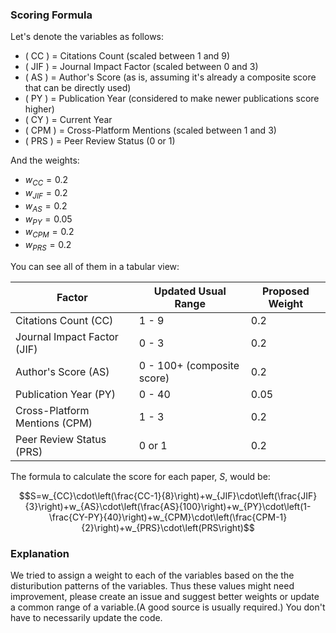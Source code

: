 
### Scoring Formula

Let's denote the variables as follows:

- \( CC \) = Citations Count (scaled between 1 and 9)
- \( JIF \) = Journal Impact Factor (scaled between 0 and 3)
- \( AS \) = Author's Score (as is, assuming it's already a composite score that can be directly used)
- \( PY \) = Publication Year (considered to make newer publications score higher)
- \( CY \) = Current Year
- \( CPM \) = Cross-Platform Mentions (scaled between 1 and 3)
- \( PRS \) = Peer Review Status (0 or 1)

And the weights:

- $w_{CC} = 0.2$
- $w_{JIF} = 0.2$
- $w_{AS} = 0.2$
- $w_{PY} = 0.05$
- $w_{CPM} = 0.2$
- $w_{PRS} = 0.2$

You can see all of them in a tabular view:

| Factor                        | Updated Usual Range        | Proposed Weight |
| ----------------------------- | -------------------------- | --------------- |
| Citations Count (CC)          | 1 - 9                      | 0.2             |
| Journal Impact Factor (JIF)   | 0 - 3                      | 0.2             |
| Author's Score (AS)           | 0 - 100+ (composite score) | 0.2             |
| Publication Year (PY)         | 0 - 40                     | 0.05            |
| Cross-Platform Mentions (CPM) | 1 - 3                      | 0.2             |
| Peer Review Status (PRS)      | 0 or 1                     | 0.2             |

The formula to calculate the score for each paper, $S$, would be:

$$S=w_{CC}\cdot\left(\frac{CC-1}{8}\right)+w_{JIF}\cdot\left(\frac{JIF}{3}\right)+w_{AS}\cdot\left(\frac{AS}{100}\right)+w_{PY}\cdot\left(1-\frac{CY-PY}{40}\right)+w_{CPM}\cdot\left(\frac{CPM-1}{2}\right)+w_{PRS}\cdot\left(PRS\right)$$


### Explanation
We tried to assign a weight to each of the variables based on the the disturibution patterns of the variables. Thus these values might need improvement, please create an issue and suggest better weights or update a common range of a variable.(A good source is usually required.) You don't have to necessarily update the code. 